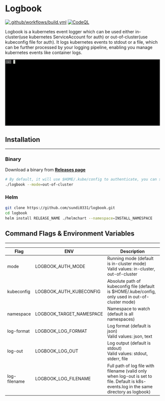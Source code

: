 # Logbook
[![.github/workflows/build.yml](https://github.com/sundi0331/logbook/actions/workflows/build.yml/badge.svg?branch=main&event=push)](https://github.com/sundi0331/logbook/actions/workflows/build%20and%20release.yml)
[![CodeQL](https://github.com/sundi0331/logbook/actions/workflows/codeql-analysis.yml/badge.svg?branch=main&event=push)](https://github.com/sundi0331/logbook/actions/workflows/codeql-analysis.yml)

Logbook is a kubernetes event logger which can be used either in-cluster(use kubernetes ServiceAccount for auth) or out-of-cluster(use kubeconfig file for auth). It logs kubernetes events to stdout or a file, which can be further processed by your logging pipeline, enabling you manage kubernetes events like container logs.

![logbook helm demo](img/helm-demo.gif)

## Installation
---
### Binary
Download a binary from [**Releases page**](https://github.com/sundi0331/logbook/releases)
```sh
# By default, it will use $HOME/.kube/config to authenticate, you can specify a kubeconfig file using --kubeconfig flag
./logbook --mode=out-of-cluster
```
### Helm
```sh
git clone https://github.com/sundi0331/logbook.git
cd logbook
helm install RELEASE_NAME ./helmchart --namespace=INSTALL_NAMESPACE
```

## Command Flags & Environment Variables
---
|  Flag  |  ENV  |  Description |
| ---- | ---- | ---- |
|  mode  |  LOGBOOK_AUTH_MODE  |  Running mode (default is in-cluster mode)<br>Valid values: in-cluster, out-of-cluster  |
|  kubeconfig  |  LOGBOOK_AUTH_KUBECONFIG  |  Absolute path of kubeconfig file (default is $HOME/.kube/config, only used in out-of-cluster mode)  |
|  namespace  |  LOGBOOK_TARGET_NAMESPACE  |  Namespace to watch (default is all namespaces)  |
|  log-format  |  LOGBOOK_LOG_FORMAT  |  Log format (default is json)<br>Valid values: json, text  |
|  log-out  |  LOGBOOK_LOG_OUT  |  Log output (default is stdout)<br>Valid values: stdout, stderr, file  |
|  log-filename  |  LOGBOOK_LOG_FILENAME  |  Full path of log file with filename (valid only when log-out is set to file. Default is k8s-events.log in the same directory as logbook)  |

